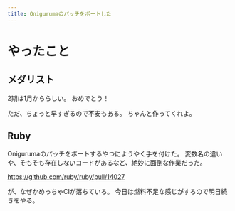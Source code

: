 ```yaml
---
title: Onigurumaのパッチをポートした
---
```


# やったこと

## メダリスト

2期は1月かららしい。
おめでとう！

ただ、ちょっと早すぎるので不安もある。
ちゃんと作ってくれよ。

## Ruby

Onigurumaのパッチをポートするやつにようやく手を付けた。
変数名の違いや、そもそも存在しないコードがあるなど、絶妙に面倒な作業だった。

<https://github.com/ruby/ruby/pull/14027>

が、なぜかめっちゃCIが落ちている。
今日は燃料不足な感じがするので明日続きをやる。
